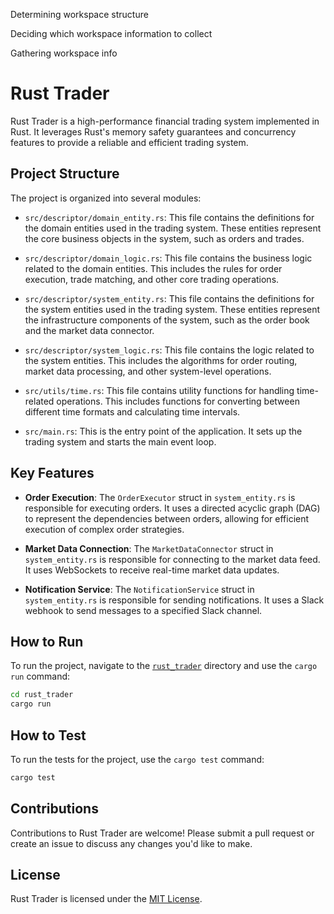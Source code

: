 Determining workspace structure

Deciding which workspace information to collect

Gathering workspace info

# Rust Trader

Rust Trader is a high-performance financial trading system implemented in Rust. It leverages Rust's memory safety guarantees and concurrency features to provide a reliable and efficient trading system.

## Project Structure

The project is organized into several modules:

- `src/descriptor/domain_entity.rs`: This file contains the definitions for the domain entities used in the trading system. These entities represent the core business objects in the system, such as orders and trades.

- `src/descriptor/domain_logic.rs`: This file contains the business logic related to the domain entities. This includes the rules for order execution, trade matching, and other core trading operations.

- `src/descriptor/system_entity.rs`: This file contains the definitions for the system entities used in the trading system. These entities represent the infrastructure components of the system, such as the order book and the market data connector.

- `src/descriptor/system_logic.rs`: This file contains the logic related to the system entities. This includes the algorithms for order routing, market data processing, and other system-level operations.

- `src/utils/time.rs`: This file contains utility functions for handling time-related operations. This includes functions for converting between different time formats and calculating time intervals.

- `src/main.rs`: This is the entry point of the application. It sets up the trading system and starts the main event loop.

## Key Features

- **Order Execution**: The `OrderExecutor` struct in `system_entity.rs` is responsible for executing orders. It uses a directed acyclic graph (DAG) to represent the dependencies between orders, allowing for efficient execution of complex order strategies.

- **Market Data Connection**: The `MarketDataConnector` struct in `system_entity.rs` is responsible for connecting to the market data feed. It uses WebSockets to receive real-time market data updates.

- **Notification Service**: The `NotificationService` struct in `system_entity.rs` is responsible for sending notifications. It uses a Slack webhook to send messages to a specified Slack channel.

## How to Run

To run the project, navigate to the [`rust_trader`](command:_github.copilot.openRelativePath?%5B%22rust_trader%22%5D "rust_trader") directory and use the `cargo run` command:

```sh
cd rust_trader
cargo run
```

## How to Test

To run the tests for the project, use the `cargo test` command:

```sh
cargo test
```

## Contributions

Contributions to Rust Trader are welcome! Please submit a pull request or create an issue to discuss any changes you'd like to make.

## License

Rust Trader is licensed under the [MIT License](LICENSE).
